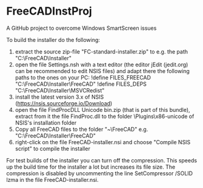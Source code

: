 # FreeCADInstProj
A GitHub project to overcome Windows SmartScreen issues

To build the installer do the following:
1. extract the source zip-file "FC-standard-installer.zip" to e.g. the path "C:\FreeCAD\Installer"
2. open the file Settings.nsh with a text editor
   (the editor jEdit (jedit.org) can be recommended to edit NSIS files)
   and adapt there the following paths to the ones on your PC:
   !define FILES_FREECAD "C:\FreeCAD\Installer\FreeCAD"
   !define FILES_DEPS "C:\FreeCAD\Installer\MSVCRedist"
3. install the latest version 3.x of NSIS (https://nsis.sourceforge.io/Download)
4. open the file FindProcDLL Unicode bin.zip (that is part of this bundle),
   extract from it the file FindProc.dll to the folder \Plugins\x86-unicode of
   NSIS's installation folder
5. Copy all FreeCAD files to the folder "~\FreeCAD"
   e.g. "C:\FreeCAD\Installer\FreeCAD"
6. right-click on the file FreeCAD-installer.nsi and choose "Compile NSIS script"
   to compile the installer
   
For test builds of the installer you can turn off the compression. This speeds up
the build time for the installer a lot but increases its file size. The compression
is disabled by uncommenting the line
SetCompressor /SOLID lzma
in the file FreeCAD-installer.nsi.
